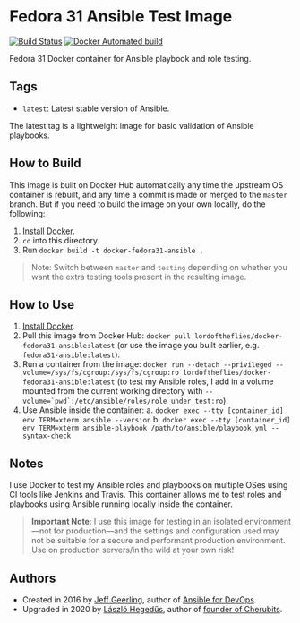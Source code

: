 # Fedora 31 Ansible Test Image

[![Build Status](https://travis-ci.com/lordoftheflies/docker-fedora31-ansible.svg?branch=master)](https://travis-ci.com/lordoftheflies/docker-fedora31-ansible) 
[![Docker Automated build](https://img.shields.io/docker/automated/lordoftheflies/docker-fedora31-ansible.svg?maxAge=2592000)](https://hub.docker.com/r/lordoftheflies/docker-fedora31-ansible/)

Fedora 31 Docker container for Ansible playbook and role testing.

## Tags

  - `latest`: Latest stable version of Ansible.

The latest tag is a lightweight image for basic validation of Ansible playbooks.

## How to Build

This image is built on Docker Hub automatically any time the upstream OS container is rebuilt, and any time a commit is made or merged to the `master` branch. But if you need to build the image on your own locally, do the following:

  1. [Install Docker](https://docs.docker.com/engine/installation/).
  2. `cd` into this directory.
  3. Run `docker build -t docker-fedora31-ansible .`

> Note: Switch between `master` and `testing` depending on whether you want the extra testing tools present in the resulting image.

## How to Use

  1. [Install Docker](https://docs.docker.com/engine/installation/).
  2. Pull this image from Docker Hub: `docker pull lordoftheflies/docker-fedora31-ansible:latest` (or use the image you built earlier, e.g. `fedora31-ansible:latest`).
  3. Run a container from the image: `docker run --detach --privileged --volume=/sys/fs/cgroup:/sys/fs/cgroup:ro lordoftheflies/docker-fedora31-ansible:latest` (to test my Ansible roles, I add in a volume mounted from the current working directory with ``--volume=`pwd`:/etc/ansible/roles/role_under_test:ro``).
  4. Use Ansible inside the container:
    a. `docker exec --tty [container_id] env TERM=xterm ansible --version`
    b. `docker exec --tty [container_id] env TERM=xterm ansible-playbook /path/to/ansible/playbook.yml --syntax-check`

## Notes

I use Docker to test my Ansible roles and playbooks on multiple OSes using CI tools like Jenkins and Travis. This container allows me to test roles and playbooks using Ansible running locally inside the container.

> **Important Note**: I use this image for testing in an isolated environment—not for production—and the settings and configuration used may not be suitable for a secure and performant production environment. Use on production servers/in the wild at your own risk!

## Authors

* Created in 2016 by [Jeff Geerling](https://www.jeffgeerling.com/), author of [Ansible for DevOps](https://www.ansiblefordevops.com/).
* Upgraded in 2020 by [László Hegedűs](https://github.com/lordoftheflies), author of [founder of Cherubits](https://www.cherubits.hu/).
